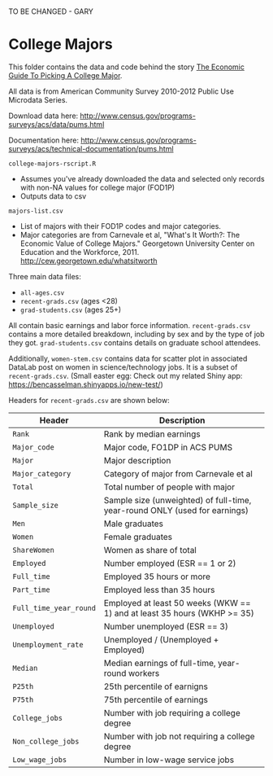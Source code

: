 ###
TO BE CHANGED - GARY
###

# College Majors

This folder contains the data and code behind the story [The Economic Guide To Picking A College Major](https://fivethirtyeight.com/features/the-economic-guide-to-picking-a-college-major/).

All data is from American Community Survey 2010-2012 Public Use Microdata Series.

Download data here: http://www.census.gov/programs-surveys/acs/data/pums.html

Documentation here: http://www.census.gov/programs-surveys/acs/technical-documentation/pums.html

`college-majors-rscript.R`
- Assumes you've already downloaded the data and selected only records with non-NA values for college major (FOD1P)
- Outputs data to csv

`majors-list.csv`
- List of majors with their FOD1P codes and major categories.
- Major categories are from Carnevale et al, "What's It Worth?: The Economic Value of College Majors." Georgetown University Center on Education and the Workforce, 2011. http://cew.georgetown.edu/whatsitworth

Three main data files:
- `all-ages.csv`
- `recent-grads.csv` (ages <28)
- `grad-students.csv` (ages 25+)

All contain basic earnings and labor force information. `recent-grads.csv` contains a more detailed breakdown, including by sex and by the type of job they got. `grad-students.csv` contains details on graduate school attendees.

Additionally, `women-stem.csv` contains data for scatter plot in associated DataLab post on women in science/technology jobs. It is a subset of `recent-grads.csv`. (Small easter egg: Check out my related Shiny app: https://bencasselman.shinyapps.io/new-test/)

Headers for `recent-grads.csv` are shown below:

Header | Description
---|---------
`Rank` | Rank by median earnings
`Major_code` | Major code, FO1DP in ACS PUMS
`Major` | Major description
`Major_category` | Category of major from Carnevale et al
`Total` | Total number of people with major
`Sample_size` | Sample size (unweighted) of full-time, year-round ONLY (used for earnings)
`Men` | Male graduates
`Women` | Female graduates
`ShareWomen` | Women as share of total
`Employed` | Number employed (ESR == 1 or 2)
`Full_time` | Employed 35 hours or more
`Part_time` | Employed less than 35 hours
`Full_time_year_round` | Employed at least 50 weeks (WKW == 1) and at least 35 hours (WKHP >= 35)
`Unemployed` | Number unemployed (ESR == 3)
`Unemployment_rate` | Unemployed / (Unemployed + Employed)
`Median` | Median earnings of full-time, year-round workers
`P25th` | 25th percentile of earnigns
`P75th` | 75th percentile of earnings
`College_jobs` | Number with job requiring a college degree
`Non_college_jobs` | Number with job not requiring a college degree
`Low_wage_jobs` | Number in low-wage service jobs